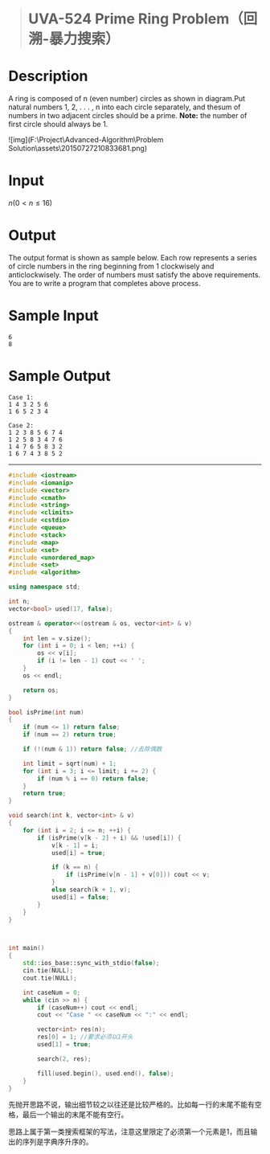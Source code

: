 > # UVA-524 Prime Ring Problem（回溯-暴力搜索）

# Description

A ring is composed of n (even number) circles as shown in diagram.Put natural numbers 1, 2, . . . , n into each circle separately, and thesum of numbers in two adjacent circles should be a prime.
**Note:** the number of first circle should always be 1.

![img](F:\Project\Advanced-Algorithm\Problem Solution\assets\20150727210833681.png)



# Input

$n(0 < n \leq 16)$

# Output

The output format is shown as sample below. Each row represents a series of circle numbers in the
ring beginning from 1 clockwisely and anticlockwisely. The order of numbers must satisfy the above
requirements.
You are to write a program that completes above process.

# Sample Input

```
6
8
```

# Sample Output

```
Case 1:
1 4 3 2 5 6
1 6 5 2 3 4

Case 2:
1 2 3 8 5 6 7 4
1 2 5 8 3 4 7 6
1 4 7 6 5 8 3 2
1 6 7 4 3 8 5 2
```

-----

```c++
#include <iostream>
#include <iomanip>
#include <vector>
#include <cmath>
#include <string>
#include <climits>
#include <cstdio>
#include <queue>
#include <stack>
#include <map>
#include <set>
#include <unordered_map>
#include <set>
#include <algorithm>

using namespace std;

int n;
vector<bool> used(17, false);

ostream & operator<<(ostream & os, vector<int> & v)
{
	int len = v.size();
	for (int i = 0; i < len; ++i) {
		os << v[i];
		if (i != len - 1) cout << ' ';
	}
	os << endl;

	return os;
}

bool isPrime(int num)
{
	if (num <= 1) return false;
	if (num == 2) return true;

	if (!(num & 1)) return false; //去除偶数

	int limit = sqrt(num) + 1;
	for (int i = 3; i <= limit; i += 2) {
		if (num % i == 0) return false;
	} 
	return true;
}

void search(int k, vector<int> & v)
{
	for (int i = 2; i <= n; ++i) {
		if (isPrime(v[k - 2] + i) && !used[i]) {
			v[k - 1] = i;
			used[i] = true;

			if (k == n) {
				if (isPrime(v[n - 1] + v[0])) cout << v;
			}
			else search(k + 1, v);
			used[i] = false;
		}
	}
}



int main()
{
	std::ios_base::sync_with_stdio(false);
    cin.tie(NULL);
    cout.tie(NULL);

    int caseNum = 0;
    while (cin >> n) {
    	if (caseNum++) cout << endl;
    	cout << "Case " << caseNum << ":" << endl;

    	vector<int> res(n);
    	res[0] = 1; //要求必须以1开头
    	used[1] = true;

    	search(2, res);

    	fill(used.begin(), used.end(), false);
    }
}
```

先抛开思路不说，输出细节较之以往还是比较严格的。比如每一行的末尾不能有空格，最后一个输出的末尾不能有空行。

思路上属于第一类搜索框架的写法，注意这里限定了必须第一个元素是1，而且输出的序列是字典序升序的。